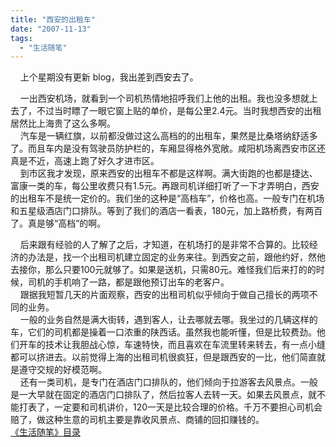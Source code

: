 ```yaml
---
title: "西安的出租车"
date: "2007-11-13"
tags: 
  - "生活随笔"
---
```


    上个星期没有更新 blog，我出差到西安去了。

    一出西安机场，就看到一个司机热情地招呼我们上他的出租。我也没多想就上去了，不过当时瞟了一眼它窗上贴的单价，是每公里2.4元。当时我想西安的出租居然比上海贵了这么多啊。  
    汽车是一辆红旗，以前都没做过这么高档的的出租车，果然是比桑塔纳舒适多了。而且车内是没有驾驶员防护栏的，车厢显得格外宽敞。咸阳机场离西安市区还真是不近，高速上跑了好久才进市区。  
    到市区我才发现，原来西安的出租车不都是这样啊。满大街跑的也都是捷达、富康一类的车，每公里收费只有1.5元。再跟司机详细打听了一下才弄明白，西安的出租车不是统一定价的。我们坐的这种是“高档车”，价格也高。一般专门在机场和五星级酒店门口排队。等到了我们的酒店一看表，180元，加上路桥费，有两百了。真是够“高档”的啊。

    后来跟有经验的人了解了之后，才知道，在机场打的是非常不合算的。比较经济的办法是，找一个出租司机建立固定的业务来往。到西安之前，跟他约好，然他去接你，那么只要100元就够了。如果是送机，只需80元。难怪我们后来打的的时候，司机的手机响了一路，都是跟他预订出车的老客户。  
    跟据我短暂几天的片面观察，西安的出租司机似乎倾向于做自己擅长的两项不同的业务。  
    一般的业务自然是满大街转，遇到客人，让去哪就去哪。我坐过的几辆这样的车，它们的司机都是操着一口浓重的陕西话。虽然我也能听懂，但是比较费劲。他们开车的技术让我胆战心惊，车速特快，而且喜欢在车流里转来转去，有一点小缝都可以挤进去。以前觉得上海的出租司机很疯狂，但是跟西安的一比，他们简直就是遵守交规的好模范啊。  
    还有一类司机，是专门在酒店门口排队的，他们倾向于拉游客去风景点。一般是一大早就在固定的酒店门口排队了，然后拉客人去转一天。如果去风景点，就不能打表了，一定要和司机讲价，120一天是比较合理的价格。千万不要担心司机会赔了，做这种生意的司机主要是靠收风景点、商铺的回扣赚钱的。  
[《生活随笔》目录](mmm2007-10-25_18.59/Blog/cns!1pU-rgQVTuuWM1TX8W8PfmDA!1123.entry)
